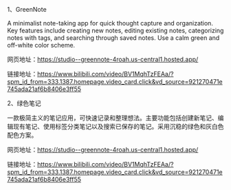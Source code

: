  

1、GreenNote

A minimalist note-taking app for quick thought capture and organization. Key features include creating new notes, editing existing notes, categorizing notes with tags, and searching through saved notes. Use a calm green and off-white color scheme.

网页地址：https://studio--greennote-4roah.us-central1.hosted.app/

链接地址：https://www.bilibili.com/video/BV1MqhTzFEAa/?spm_id_from=333.1387.homepage.video_card.click&vd_source=921270471e745ada21af6b8406e3ff55

2、绿色笔记

一款极简主义的笔记应用，可快速记录和整理想法。主要功能包括创建新笔记、编辑现有笔记、使用标签分类笔记以及搜索已保存的笔记。采用沉稳的绿色和灰白色配色方案。

网页地址：https://studio--greennote-4roah.us-central1.hosted.app/

链接地址：https://www.bilibili.com/video/BV1MqhTzFEAa/?spm_id_from=333.1387.homepage.video_card.click&vd_source=921270471e745ada21af6b8406e3ff55